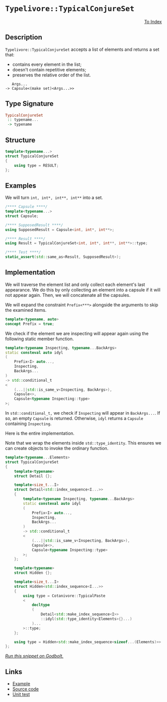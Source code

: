 <!-- Copyright 2024 Feng Mofan
SPDX-License-Identifier: Apache-2.0 -->

# `Typelivore::TypicalConjureSet`

<p style='text-align: right;'><a href="../../../facilities/metafunctions.md#typelivore-typical-conjure-set">To Index</a></p>

## Description

`Typelivore::TypicalConjureSet` accepts a list of elements and returns a set that:

- contains every element in the list;
- doesn't contain repetitive elements;
- preserves the relative order of the list.

<pre><code>   Args...
-> Capsule&lt;(make set)&lt;Args...&gt;&gt;</code></pre>

## Type Signature

```Haskell
TypicalConjureSet
 :: typename...
 -> typename
```

## Structure

```C++
template<typename...>
struct TypicalConjureSet
{
    using type = RESULT;
};
```

## Examples

We will turn `int, int*, int**, int**` into a set.

```C++
/**** Capsule ****/
template<typename...>
struct Capsule;

/**** SupposedResult ****/
using SupposedResult = Capsule<int, int*, int**>;

/**** Result ****/
using Result = TypicalConjureSet<int, int*, int**, int**>::type;

/**** Test ****/
static_assert(std::same_as<Result, SupposedResult>);
```

## Implementation

We will traverse the element list and only collect each element's last appearance. We do this by only collecting an element into a capsule if it will not appear again. Then, we will concatenate all the capsules.

We will expand the constraint `Prefix<***>` alongside the arguments to skip the examined items.

```C++
template<typename, auto>
concept Prefix = true;
```

We check if the element we are inspecting will appear again using the following static member function.

```C++
template<typename Inspecting, typename...BackArgs>
static consteval auto idyl
(
    Prefix<I> auto...,
    Inspecting,
    BackArgs...
)
-> std::conditional_t
<
    (...||std::is_same_v<Inspecting, BackArgs>),
    Capsule<>,
    Capsule<typename Inspecting::type>
>;
```

In `std::conditional_t,` we check if `Inspecting` will appear in `BackArgs...`.
If so, an empty `Capsule` is returned.
Otherwise, `idyl` returns a `Capsule` containing `Inspecting`.

Here is the entire implementation.

Note that we wrap the elements inside `std::type_identity`. This ensures we can create objects to invoke the ordinary function.

```C++
template<typename...Elements>
struct TypicalConjureSet
{
    template<typename>
    struct Detail {};

    template<size_t...I>
    struct Detail<std::index_sequence<I...>>
    {
        template<typename Inspecting, typename...BackArgs>
        static consteval auto idyl
        (
            Prefix<I> auto...,
            Inspecting,
            BackArgs...
        )
        -> std::conditional_t
        <
            (...||std::is_same_v<Inspecting, BackArgs>),
            Capsule<>,
            Capsule<typename Inspecting::type>
        >;
    };

    template<typename>
    struct Hidden {};

    template<size_t...I>
    struct Hidden<std::index_sequence<I...>>
    {
        using type = Cotanivore::TypicalPaste
        <
            decltype
            (
                Detail<std::make_index_sequence<I>>
                ::idyl(std::type_identity<Elements>{}...)
            )...
        >::type;
    };

    using type = Hidden<std::make_index_sequence<sizeof...(Elements)>>::type;
};
```

[*Run this snippet on Godbolt.*](https://godbolt.org/#z:OYLghAFBqd5QCxAYwPYBMCmBRdBLAF1QCcAaPECAMzwBtMA7AQwFtMQByARg9KtQYEAysib0QXACx8BBAKoBnTAAUAHpwAMvAFYTStJg1DIApACYAQuYukl9ZATwDKjdAGFUtAK4sGEgJykrgAyeAyYAHI%2BAEaYxCD%2BGqQADqgKhE4MHt6%2BASlpGQKh4VEssfGJtpj2jgJCBEzEBNk%2BflyBdpgOmfWNBMWRMXEJSQoNTS257bbj/WGDZcOJAJS2qF7EyOwcAPQAVAeHR8cnezsmGgCC%2B4cA1AAimMmujMh4mAq3R%2BdXN6f/xx%2BlwuwLMAGYwshvFhbiYwW4vI5aIQAJ5w7Ag8wQhhQrwwuFuZBjdBYKjozG/I63ZTETA0VRfQ5AgiYFjJAwsgkEFHPZhsUi3JiI1Dkq5oHFPAjU2n02Fg%2B63AjELyYOFWK4gv57W5uJjJBReeiMg7M1nspic%2BHc3msTAAOgdosuY2VDh1eoN9DVFOuVI8DQYeAAbiR2CAACo8vCiWjKJhjTDGs4gvkfZJMLY61AB4Oh2EAdnVwKuLLZHNVVp5jFtDrtTpdXjdkeS0bEcYTBas%2Bfu3o1vx2tws8cTuqUIB9pfNlrc1urbGpGYA1ph3LImPNiPWlY2pc3W7H49O48hl6vBOvwpuwRiNYWQbcH7cvOkjIqq3KFcfTx5zxve8Du3/TUBwAJS6DZ0iDEdh3HPtLknctMXhe9HwQi0KxnKtU1rdFbiheNPh/BoN0uUgUIfNDp1nbDHWvPCDAUQi1w3GxyLfG02FrbB6DYQRnQFNjqJrB1uNZRgCAsBQyKuR92Lne0HQAeQIBA4gUJCb2dbcmyjGN22nIiLziYF4VE3iCGdHDrwFQyWIJMzxMkqzsAFZTVOIBRnMxO8ZMfZ8wmAOSP1uPc9MPVVfIfAk2Nk2zLxMtwHL4zyHQFJKJJSutrJix83LUnDIrlbAQBAWcgMAsEi28ns4K1AF6uTSk7gASTLMTz1qBgkyBOqGv%2BIEQUojChM4kSePE9TrxBBsdJbGMf20DZMCETACG8otZKGrksNtJ1ZJmqVHmI2hOxMCqqsKrb4XSAAvTAAH0CFrZq9sfA6HlW9daAJYkSrCLBVHupQAEcVQlAlmq8qbCrOjbZNQs1EMrDjE2ahgFGebojAFEaFLtIcT0uYhgEmzT4behpHGQPCBATIMxEFYVbjwdAUW%2BwrZIgHLyZpOk8FUCHcKFIha2ky5yfJtGMa6Rxse5%2BGCcXImSYK8WJeWeWAFpcN%2BlABHwTqxEe%2BXoo5iWIBw/M3DOtxdbwBQgdte6gwh9HMdl4ABUV5XSdWeXYo9Q0MPRMWJfh3V9SD7aUduKX3YCkqyuhtXyfJSq2LOnt07gzbEfQ6P5Neh93oACRZrAuthzOgMuvPp1uh6nodF7k/27SpTLklGB%2Bgh0D%2BhgAaBzBQdeDDIdojFW8fKuzYffzX1nYL/UMXNaRK0K23Ck3kNn%2BGsChMrd85/2JaOr6e77kAWCYZd7v%2BzBAZBsGtkFqap7D8m/tZ2gIF12c74ro4bk9lxqCFJlXbstYNZH0fMsVWYd0SJyrP%2BWS1ds7FhTk%2BF8gVF5wgVJ3CuF8SrX1vvfR%2Bw9n4YQbqgKgtYIDpQUBrN%2BxVSrIPQWgi6vo%2BrfE1FSbAqhWDskTDwpq3CTQ%2BixJCaEiYCTii2MkAg4Dap%2BkDkaER8E67DR2qNLKml3oR09BWThWpbhCC8MkVISh0BgU9FKdR89ApmIsWkFcNjDRSjwe6SOXp4RhAIAKPxewAmCAOGnYxVI3G0DsUyEEDjbiRI8fKEKukxALSWitNavjBDBIIEE5mIS8mBL2Ig1hzwa5cIOCFD40TxFXDGBaaM90CJxAIL/XuJUFBO3jASBJAonGWNcR8dx6ImEWA4KsWgnAACsvA/AcC0KQVAnBraWGsLcBQ6xNgyPBDwUgBBNDjNWIuEAUzJB2g0AADjMGYfw/guBTMuRcrg%2BZ8zSEmRwSQvAWASA0EkOZCylkcF4AoEASR9nzPGaQOAsAYCIBAOsAgyRETkEoGgNkdA4gRFtJwVQFyABsms8WSFuMAZA1MpB2jMLwFchASAsz0PwQQIgxDsCkDIQQigVDqAhaQXQXBSAAHdiB6k4DwCZ0zZkHMWZwRSiIkVShobcXFBKiUkrJbcClZhbgQA8Oi%2BgxBYQ7OWLwcFWhVgQCQGils%2BqUUQCtRi%2BIwApBmD4HQFkHlKDRCldEMIjQUSit4D65gxAUSKWiNoGWAbSBovMopBgtB/U8qwNELwwBdS0FoCC7gvAsDXyMOIJNeBaTdCglmhZD9wIsijX46oUrkTRGFSGjwWApVKjwN87NpAoLEGiC4x4ebgDIiMAc1YVADAkwAGrvAFYpXkUbGXCBjKy6QC7OVqClXy/QhhjDWGsPoPA0QQWQFWKgBRmQs2a2JHg0wqzLBmABd24gLMPjwFWJ0bozgICuEmG0IIA8BilHKHoSxhQsieFaMBgonUANDHiPy99nVegTHA1MKoNQeizBg4sODMw%2Bg/r0PUpoWGgNcDfZsrYEhxUcBmaQf5vBAVKvxYS4lpLyVnK1fQg2JBDVglIyakdqxVJMCwPECARyQCSDBHafwYJXkaEkGYSQeLflTLxYEd5nzSDfN43aPFXA8UXP8E8vFpz7kybxbRqVgLgWgr2SOqFsKLXwrlciigdrUB6sxdijgjQWBBnzJrJg9Ft0av8HaLg5zqVcafX3flC7mXiDZaupQ66eW6BdUKkV2aqM0bo9KjgsrEWIluIq5VzHguvnaOF852rdXWriDxswxq7MQvNZajz9WyBuftfqlABgjDtC4EkGgUS1Keu9b6kNUag1%2BrDRGhwUaY3iTjQmqVybU3pszVG3N26C0LPwMWxwpapUVuQIibYuya3vIWfWxtKJm3bAWW2jtuzu29qUP23bCdWt8HHQoKdmAZ1zs7fFpdEgV2yDXdyhZ6Wt3DpvVYSw%2B7D2vsWWe2mnBL292vbuu9D64gxZfcetDMtMguAHvh/lIR5iAeGPykDnVKf5HSNBmnsGCPVFJ3UWYTOEMYb6MRunuHkM5F/YRuYJR2ekbWBsCj0v3m5as5wRjKriX4Uq2FiLGhtW4FpQarEfGWtmsE5gYTwwxP6E4Jp7TYX5P5imf4F5YIFNKckPyvL1nbC2dNZC6FcKEXyttT1rzbBOC%2BdVSwBQQZqZBiq%2BWMYUW9f0ri7IBLy72XyBS9DnQIAwSCuFckANOXJU8sBYV%2BVJWqBKoj1HmPcf0JjFqx1h1PGwTNZ921vWnmuuoub716PFjnbtHuvHgg91VBEtdaNj1EAvU8pm1NztC/Q3hsjZ2pbggVuJv25gFNaaxBbc7Tt/Nj2c1FtJ8dnlp3zvVsELWnlt2/UPdbU%2Bl7vA3t9tZF94dP2x1MEndOrOowPOqnmDklpDlnhurnnDjurejYPWkehbqep1FmjsL9AjtYPevRo%2Bs%2BogW%2Bpzh%2Bn4F%2BhTihr%2BtTpLthpBizpkEzgzpkILjhnztznhqQRzuhswURmzpQfBjzqwTwQLlwSRmRrLqysXpZqXsrhPsSpHtHrcLHmFqPjrtFjxobh3ibmbqJlRtbiADcnaGCGCFMg8m7r8vofmAZuIQCpwDZmCgJqQMcpIFMtJs8vmL8hcpIHclwFcmYBZu8mCCXpYUCkbocpbhwFShYfRlYUEcsKsN2ukM4JIEAA%3D%3D)

## Links

- [Example](../../../code/facilities/metafunctions/typelivore/typical_conjure_set/implementation.hpp)
- [Source code](../../../../conceptrodon/descend/typelivore/conjure_set.hpp)
- [Unit test](../../../../tests/unit/metafunctions/typelivore/typical_conjure_set.test.hpp)
